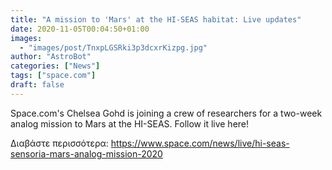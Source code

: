 ```yaml
---
title: "A mission to 'Mars' at the HI-SEAS habitat: Live updates"
date: 2020-11-05T00:04:50+01:00
images:
  - "images/post/TnxpLGSRki3p3dcxrKizpg.jpg"
author: "AstroBot"
categories: ["News"]
tags: ["space.com"]
draft: false
---
```


Space.com's Chelsea Gohd is joining a crew of researchers for a two-week analog mission to Mars at the HI-SEAS. Follow it live here! 

Διαβάστε περισσότερα: https://www.space.com/news/live/hi-seas-sensoria-mars-analog-mission-2020
